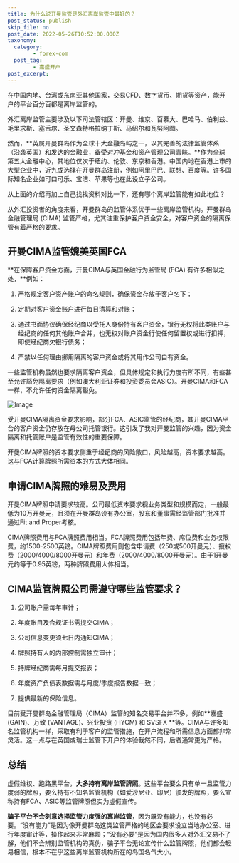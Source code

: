 ```yaml
---
title: 为什么说开曼监管是外汇离岸监管中最好的？
post_status: publish
skip_file: no
post_date: 2022-05-26T10:52:00.000Z
taxonomy:
  category:
        - forex-com
  post_tag:
        - 嘉盛开户
post_excerpt: 
---
```

在中国内地、台湾或东南亚其他国家，交易CFD、数字货币、期货等资产，能开户的平台百分百都是离岸监管的。

外汇离岸监管主要涉及以下司法管辖区：开曼、维京、百慕大、巴哈马、伯利兹、毛里求斯、塞舌尔、圣文森特格拉纳丁斯、马绍尔和瓦努阿图。

然而，**英属开曼群岛作为全球十大金融岛屿之一，以其完善的法律监管体系（沿袭英国）和发达的金融业，备受对冲基金和资产管理公司青睐。**作为全球第五大金融中心，其地位仅次于纽约、伦敦、东京和香港。中国内地在香港上市的大型企业中，近九成选择在开曼群岛注册，例如阿里巴巴、联想、百度等。许多国际知名企业如可口可乐、宝洁、苹果等也在此设立子公司。

从上面的介绍再加上自己找找资料对比一下，还有哪个离岸监管能有如此地位？

从外汇投资者的角度来看，开曼群岛的监管体系优于一些离岸监管机构。开曼群岛金融管理局 (CIMA) 监管严格，尤其注重保护客户资金安全，对客户资金的隔离保管有着严格的要求。

## 开曼CIMA监管媲美英国FCA

**在保障客户资金方面，开曼CIMA与英国金融行为监管局 (FCA) 有许多相似之处，**例如：

1. 严格规定客户资产账户的命名规则，确保资金存放于客户名下；

1. 定期对客户资金账户进行每日清算和对账；

1. 通过书面协议确保经纪商以受托人身份持有客户资金，银行无权将此类账户与经纪商的任何其他账户合并，也无权对账户资金行使任何留置权或进行扣押，即使经纪商欠银行债务；

1. 严禁以任何理由挪用隔离的客户资金或将其用作公司自有资金。

一些监管机构虽然也要求隔离客户资金，但具体规定和执行力度有所不同，有些甚至允许豁免隔离要求（例如澳大利亚证券和投资委员会ASIC）。开曼CIMA和FCA一样，不允许任何资金隔离豁免。

![Image](https://prod-files-secure.s3.us-west-2.amazonaws.com/39ed1227-6d7d-4570-be36-9ccd4a2c4241/bd849744-3fcb-4a37-8312-357962c8f065/image.png?X-Amz-Algorithm=AWS4-HMAC-SHA256&X-Amz-Content-Sha256=UNSIGNED-PAYLOAD&X-Amz-Credential=ASIAZI2LB466Z7UI6SJH%2F20250819%2Fus-west-2%2Fs3%2Faws4_request&X-Amz-Date=20250819T221402Z&X-Amz-Expires=3600&X-Amz-Security-Token=IQoJb3JpZ2luX2VjEH4aCXVzLXdlc3QtMiJIMEYCIQDI8Qd6%2FlpB0e%2FzbeLeAVqPqDn68fegsGX9B1s%2B%2FwsjqwIhALvfRrdjaLwxofMnYCyi0OxSh0uYlkvf8lrS0epzVRT%2BKogECMf%2F%2F%2F%2F%2F%2F%2F%2F%2F%2FwEQABoMNjM3NDIzMTgzODA1IgxfdnmljMAQ5s9BAdwq3APUfmhuIGz3KDrFQhfgQ9nZ4%2FVYjvKB%2FQdOyPaJiyFT2j2A9IGSqAAjZh%2BK97RwS7HVxR9VPuFdtJL9LZcD5pYp%2BoQwEi5MSgAVZhdjgtsmApU%2BcNXfpq459yP0fy%2B%2B%2FUOoNANOhks65xJYESNIxBTintRLYDULqq6qwrEOPYJhsu7smJLjmCSR%2FHZc6sobIsByNHJe5Pk8ZKO6AC6B0iSPU1w4SnytA0mz8WWrsbZbg1gUC%2FLw3xO8m6ZrDXbIHB%2F9K133%2F2owVFAzts%2FUWjlS%2BRUZXsjcvb6zbhc2YZHGYONHjYZmH28oN6si6gIPVnnArnXewawu6WYqtwten1%2Boj5CW%2B%2FcQkUmY5ACYOVtD4OSSJIBpzOMkHv8WWdLPUjYiGAiJ4pWh7MKlaxQXaXEYw%2BvBxmQUTH26QoFPRQ8JD3aXDE2GG8R%2F6ytlfrNSs3y5U0TxSopZjHfzPQCK4slEv7EZGiaJE%2BgqyPTiwLoBLDajXLbk%2FUBoJGmA2tKG7J%2BSrezZh0j%2FRwLCg6euBzoNg5I38Adzhw8Bv3T9xTrr3GY66pAC07b9luHNmBCfBQp7IiKdTvqlaDXrEt0mZ9rLsxlkKC4msDPfwsRwAAGhU5JpUI7%2BsPZNhU59fjCA6pPFBjqkAQUmT7PnIdpTUGpkzdX5vDYqjpES6gvGc2cnFBujfoIzxxMJshdD7f%2Fly31tIYTf5BIwBwLmZHzDVD5gOyqZhARg7rB471nByPAiAN8yzG%2BW9J80MkvG2wR2ytiJD1uCM3SZbU%2BBPh8Rn07giNfQ6dOgotesIh6jIV6UXOBAo9qyfvO1BoGYr82HLXyjY2o2Aaq59O%2BnJ8QGaRVx%2FMMZxjCjAUCx&X-Amz-Signature=b728a4f74afdcf9a954fec0c17bd1282cba0bc815de20e5353dfbdd2e6afcc51&X-Amz-SignedHeaders=host&x-amz-checksum-mode=ENABLED&x-id=GetObject)

受开曼CIMA隔离资金要求影响，部分FCA、ASIC监管的经纪商，其开曼CIMA平台的客户资金仍存放在母公司托管银行。这引发了我对开曼监管的兴趣，因为资金隔离和托管账户是监管有效性的重要保障。

开曼CIMA牌照的资本要求侧重于经纪商的风险敞口，风险越高，资本要求越高。这与FCA计算牌照所需资本的方式大体相同。

## **申请CIMA牌照的难易及费用**

开曼CIMA牌照申请要求较高。公司最低资本要求视业务类型和规模而定，一般最低为10万开曼元，且须在开曼群岛设有办公室，股东和董事需经监管部门批准并通过Fit and Proper考核。

CIMA牌照费用与FCA牌照费用相当。FCA牌照费用包括年费、席位费和业务权限费，约1500-2500英镑。CIMA牌照费用则包含申请费（250或500开曼元）、授权费（2000/4000/8000开曼元）和年费（2000/4000/8000开曼元）。由于1开曼元约等于0.95英镑，两种牌照费用大体相当。

## CIMA监管牌照公司需遵守哪些监管要求？

1. 公司账户需每年审计；

1. 年度账目及合规证书需提交CIMA；

1. 公司信息变更须七日内通知CIMA；

1. 牌照持有人的内部控制需独立审计；

1. 持牌经纪商需每月提交报表；

1. 年度资产负债表数据需与月度/季度报告数据一致；

1. 提供最新的保险信息。

目前受开曼群岛金融管理局（CIMA）监管的知名交易平台并不多，例如**嘉盛 (GAIN)、万致 (VANTAGE)、兴业投资 (HYCM) 和 SVSFX **等。CIMA与许多知名监管机构一样，采取有利于客户的监管措施，在开户流程和所需信息方面都非常灵活。这一点与在英国或瑞士监管下开户的体验截然不同，后者通常更为严格。

## 总结

虚假维权、跑路黑平台，**大多持有离岸监管牌照**。这些平台要么只有单一且监管力度弱的牌照，要么持有不知名监管机构（如爱沙尼亚、印尼）颁发的牌照，要么宣称持有FCA、ASIC等监管牌照但实为虚假宣传。

**骗子平台不会刻意选择监管力度强的离岸监管**，因为既没有能力，也没有必要。“没有能力”是因为像开曼群岛这类监管严格的地区会要求设立当地办公室、进行年度审计等，操作起来非常麻烦；“没有必要”是因为国内很多人对外汇交易不了解，他们不会辨别监管机构的真伪，骗子平台无论宣传什么监管牌照，他们都会轻易相信，根本不在乎这些离岸监管机构所在的岛国名气大小。